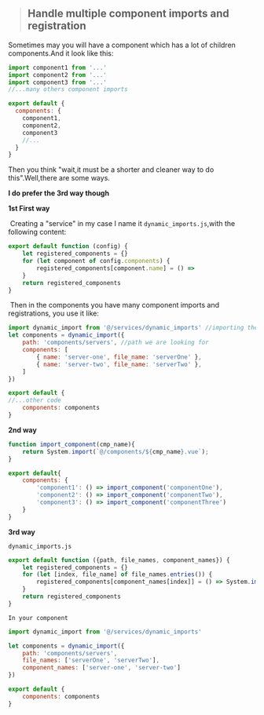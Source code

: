 > ## Handle multiple component imports and registration

Sometimes may you will have a component which has a lot of children components.And it look like this:

```javascript
import component1 from '...'
import component2 from '...'
import component3 from '...'
//...many others component imports

export default {
  components: {
    component1,
    component2,
    component3
    //...
  }
}
```

Then you think "wait,it must be a shorter and cleaner way to do this".Well,there are some ways.

**I do prefer the 3rd way though**

 **1st First way**

​	Creating a "service" in my case I name it `dynamic_imports.js`,with the following content:

```javascript
export default function (config) {
    let registered_components = {}
    for (let component of config.components) {
        registered_components[component.name] = () =>                   				System.import(`../${config.path}/${component.file_name}.vue`)
    }
    return registered_components
}
```

​	Then in the components you have many component imports and registrations, you use it like:

```javascript
import dynamic_import from '@/services/dynamic_imports' //importing the above file
let components = dynamic_import({
    path: 'components/servers', //path we are looking for
    components: [
        { name: 'server-one', file_name: 'serverOne' },
        { name: 'server-two', file_name: 'serverTwo' },
    ]
})

export default {
//...other code
    components: components
}
```

**2nd way**

```javascript
function import_component(cmp_name){
    return System.import(`@/components/${cmp_name}.vue`); 
}

export default{
    components: {
        'component1': () => import_component('componentOne'),
        'component2': () => import_component('componentTwo'),
        'component3': () => import_component('componentThree')
    }
}
```

**3rd way**

`dynamic_imports.js`

```javascript
export default function ({path, file_names, component_names}) {
    let registered_components = {}
    for (let [index, file_name] of file_names.entries()) {
        registered_components[component_names[index]] = () => System.import(`../${path}/${file_name}.vue`)
    }
    return registered_components
}
```

`In your component`

```javascript
import dynamic_import from '@/services/dynamic_imports'

let components = dynamic_import({
    path: 'components/servers',
    file_names: ['serverOne', 'serverTwo'],
    component_names: ['server-one', 'server-two']
})

export default {
    components: components
}
```


